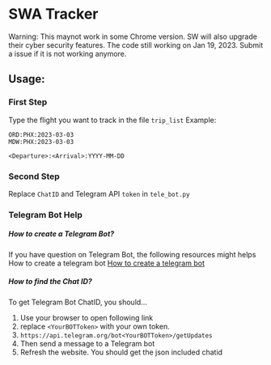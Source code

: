 # SWA Tracker

Warning: This maynot work in some Chrome version. SW will also upgrade their cyber security features. 
The code still working on Jan 19, 2023. Submit a issue if it is not working anymore.

## Usage:
### First Step
Type the flight you want to track in the file ```trip_list```
Example:
```
ORD:PHX:2023-03-03
MDW:PHX:2023-03-03
```
```
<Departure>:<Arrival>:YYYY-MM-DD
```
### Second Step
Replace ```ChatID``` and Telegram API ```token``` in ```tele_bot.py```


### Telegram Bot Help
##### How to create a Telegram Bot?
If you have question on Telegram Bot, the following resources might helps
How to create a telegram bot [How to create a telegram bot]("https://learn.microsoft.com/en-us/azure/bot-service/bot-service-channel-connect-telegram?view=azure-bot-service-4.0")

##### How to find the Chat ID?
To get Telegram Bot ChatID, you should...
1. Use your browser to open following link
2. replace ```<YourBOTToken>``` with your own token.
3. ```https://api.telegram.org/bot<YourBOTToken>/getUpdates```
4. Then send a message to a Telegram bot
5. Refresh the website. You should get the json included chatid


